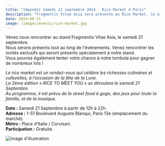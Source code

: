 ```yaml
---
title: "[Agenda] Samedi 21 septembre 2024 - Rice Market à Paris"
description: "Fragmentis Vitae Asia sera présente au Rice Market, le samedi 21 septembre, de 12h à 22h."
date: 2024-09-21
image: /images/events/rice-market.jpg
---
```


Venez nous rencontrer au stand Fragmentis Vitae Asia, le samedi 21 septembre.<br>
Nous serons présents tout au long de l'événements. Venez rencontrer les invités exclusifs qui seront présents spécialement à notre stand.<br>
Vous pourrez également tenter votre chance à notre tombola pour gagner de nombreux lots !

*Le rice market est un rendez-vous qui célèbre les richesses culinaires et culturelles, à l’occasion de la fête de la Lune.*<br>
*La 2ème édition «  RICE TO MEET YOU » se déroulera le samedi 21 Septembre.*<br>
*Au programme, il est prévu de la street food à gogo, des jeux pour toute la famille, et de la musique.*

**Date :** Samedi 21 Septembre à partir de 12h à 22h.<br>
**Adresse :** 1-51 Boulevard Auguste Blanqui, Paris 13e (emplacement du marché).<br>
**Métro :** Place d’Italie / Corvisart. <br>
**Participation :** Gratuite.

![image d'illustration](/images/events/rice-market.jpg)



